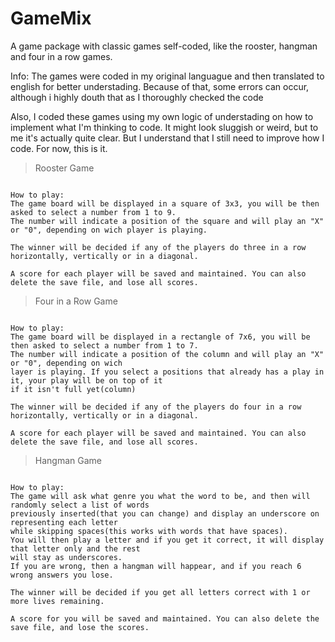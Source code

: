 # GameMix
A game package with classic games self-coded, like the rooster, hangman and four in a row games.

Info:
The games were coded in my original languague and then translated to english for better understading. Because of that, some errors can occur, although i highly douth that as I thoroughly checked the code

Also, I coded these games using my own logic of understading on how to implement what I'm thinking to code. It might look sluggish or weird, but to me it's actually quite clear. But I understand that I still need to improve how I code. For now, this is it.


> Rooster Game
```

How to play:
The game board will be displayed in a square of 3x3, you will be then asked to select a number from 1 to 9.
The number will indicate a position of the square and will play an "X" or "0", depending on wich player is playing.

The winner will be decided if any of the players do three in a row horizontally, vertically or in a diagonal.

A score for each player will be saved and maintained. You can also delete the save file, and lose all scores.

```

> Four in a Row Game
```

How to play:
The game board will be displayed in a rectangle of 7x6, you will be then asked to select a number from 1 to 7.
The number will indicate a position of the column and will play an "X" or "0", depending on wich 
layer is playing. If you select a positions that already has a play in it, your play will be on top of it
if it isn't full yet(column)

The winner will be decided if any of the players do four in a row horizontally, vertically or in a diagonal.

A score for each player will be saved and maintained. You can also delete the save file, and lose all scores.

```

> Hangman Game
```

How to play:
The game will ask what genre you what the word to be, and then will randomly select a list of words
previously inserted(that you can change) and display an underscore on representing each letter
while skipping spaces(this works with words that have spaces).
You will then play a letter and if you get it correct, it will display that letter only and the rest
will stay as underscores.
If you are wrong, then a hangman will happear, and if you reach 6 wrong answers you lose.

The winner will be decided if you get all letters correct with 1 or more lives remaining.

A score for you will be saved and maintained. You can also delete the save file, and lose the scores.

```

